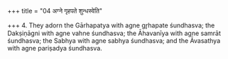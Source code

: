 +++
title = "04 अग्ने गृहपते शुन्धस्वेति"

+++
4. They adorn the Gārhapatya with agne gr̥hapate śundhasva; the Dakṣiṇāgni with agne vahne śundhasva; the Āhavanīya with agne samrāt śundhasva; the Sabhya with agne sabhya śundhasva; and the Āvasathya with agne pariṣadya śundhasva.
